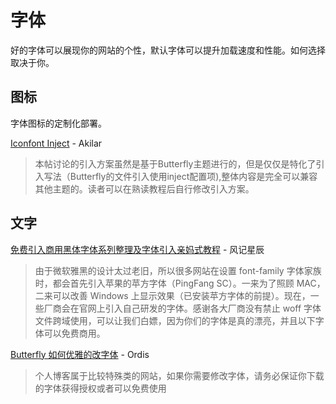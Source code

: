 # 字体

好的字体可以展现你的网站的个性，默认字体可以提升加载速度和性能。如何选择取决于你。

## 图标

字体图标的定制化部署。

[Iconfont Inject](https://akilar.top/posts/d2ebecef/) - Akilar

> 本帖讨论的引入方案虽然是基于Butterfly主题进行的，但是仅仅是特化了引入写法（Butterfly的文件引入使用inject配置项),整体内容是完全可以兼容其他主题的。读者可以在熟读教程后自行修改引入方案。

## 文字

[免费引入商用黑体字体系列整理及字体引入亲妈式教程](https://www.thyuu.com/word/tips/62610) - 风记星辰

> 由于微软雅黑的设计太过老旧，所以很多网站在设置 font-family 字体家族时，都会首先引入苹果的苹方字体（PingFang SC）。一来为了照顾 MAC，二来可以改善 Windows 上显示效果（已安装苹方字体的前提）。现在，一些厂商会在官网上引入自己研发的字体。感谢各大厂商没有禁止 woff 字体文件跨域使用，可以让我们白嫖，因为你们的字体是真的漂亮，并且以下字体可以免费商用。

[Butterfly 如何优雅的改字体](https://imbhj.com/25c13146/) - Ordis

> 个人博客属于比较特殊类的网站，如果你需要修改字体，请务必保证你下载的字体获得授权或者可以免费使用